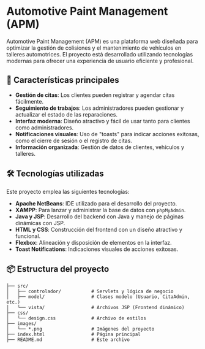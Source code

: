 # Automotive Paint Management (APM)

Automotive Paint Management (APM) es una plataforma web diseñada para optimizar la gestión de colisiones y el mantenimiento de vehículos en talleres automotrices. El proyecto está desarrollado utilizando tecnologías modernas para ofrecer una experiencia de usuario eficiente y profesional.

## 🚀 Características principales

- **Gestión de citas**: Los clientes pueden registrar y agendar citas fácilmente.
- **Seguimiento de trabajos**: Los administradores pueden gestionar y actualizar el estado de las reparaciones.
- **Interfaz moderna**: Diseño atractivo y fácil de usar tanto para clientes como administradores.
- **Notificaciones visuales**: Uso de "toasts" para indicar acciones exitosas, como el cierre de sesión o el registro de citas.
- **Información organizada**: Gestión de datos de clientes, vehículos y talleres.

## 🛠️ Tecnologías utilizadas

Este proyecto emplea las siguientes tecnologías:

- **Apache NetBeans**: IDE utilizado para el desarrollo del proyecto.
- **XAMPP**: Para lanzar y administrar la base de datos con `phpMyAdmin`.
- **Java y JSP**: Desarrollo del backend con Java y manejo de páginas dinámicas con JSP.
- **HTML y CSS**: Construcción del frontend con un diseño atractivo y funcional.
- **Flexbox**: Alineación y disposición de elementos en la interfaz.
- **Toast Notifications**: Indicaciones visuales de acciones exitosas.

## 📦 Estructura del proyecto

```plaintext
├── src/
│   ├── controlador/           # Servlets y lógica de negocio
│   ├── model/                 # Clases modelo (Usuario, CitaAdmin, etc.)
│   └── vista/                 # Archivos JSP (Frontend dinámico)
├── css/
│   └── design.css             # Archivo de estilos
├── images/
│   └── *.png                  # Imágenes del proyecto
├── index.html                 # Página principal
├── README.md                  # Este archivo

